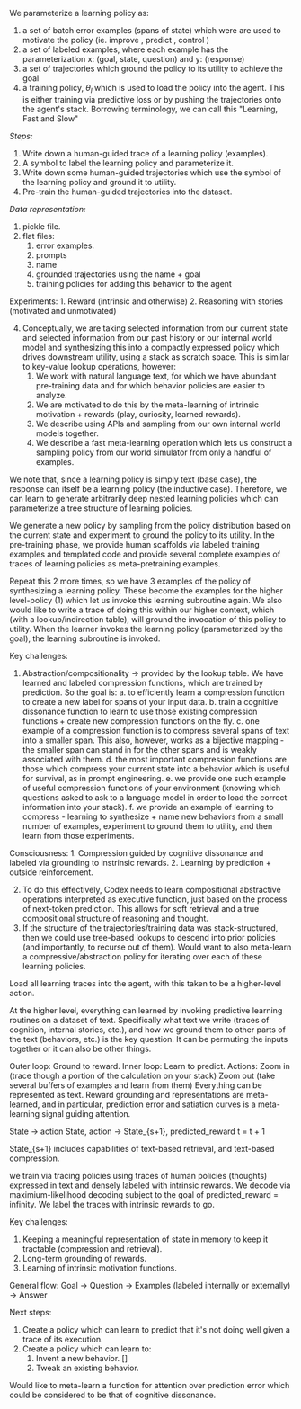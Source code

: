 We parameterize a learning policy as:
1. a set of batch error examples (spans of state) which were are used to motivate the policy (ie. improve <X>, predict 
   <X>, control <X>)
2. a set of labeled examples, where each example has the parameterization x: (goal, state, question) and y: (response)
3. a set of trajectories which ground the policy to its utility to achieve the goal
4. a training policy, $\theta_l$ which is used to load the policy into the agent. This is either training via 
   predictive loss or by pushing the trajectories onto the agent's stack. Borrowing terminology, we can call this 
   "Learning, Fast and Slow"

*Steps:*
1. Write down a human-guided trace of a learning policy (examples).
2. A symbol to label the learning policy and parameterize it.
3. Write down some human-guided trajectories which use the symbol of the learning policy and ground it to utility.
4. Pre-train the human-guided trajectories into the dataset.

*Data representation:*
1. pickle file.
2. flat files: 
   1. error examples.
   2. prompts
   3. name
   4. grounded trajectories using the name + goal
   5. training policies for adding this behavior to the agent

Experiments: 
    1. Reward (intrinsic and otherwise)
    2. Reasoning with stories (motivated and unmotivated)

4. Conceptually, we are taking selected information from our current state and selected information from our past 
   history or our internal world model and synthesizing this into a compactly expressed policy which drives downstream 
   utility, using a stack as scratch space. This is similar to key-value lookup operations, however: 
   1. We work with natural language text, for which we have abundant pre-training data and for which behavior 
      policies are easier to analyze.
   2. We are motivated to do this by the meta-learning of intrinsic motivation + rewards (play, curiosity, learned 
      rewards).
   3. We describe using APIs and sampling from our own internal world models together.
   4. We describe a fast meta-learning operation which lets us construct a sampling policy from our world simulator 
      from only a handful of examples.

We note that, since a learning policy is simply text (base case), the response can itself be a learning policy (the 
inductive case). Therefore, we can learn to generate arbitrarily deep nested learning policies which can 
parameterize a tree structure of learning policies.

We generate a new policy by sampling from the policy distribution based on the current state and 
experiment to ground the policy to its utility. In the pre-training phase, we provide human scaffolds
via labeled training examples and templated code and provide several complete examples of traces of 
learning policies as meta-pretraining examples.

Repeat this 2 more times, so we have 3 examples of the policy of synthesizing a learning policy.
These become the examples for the higher level-policy (1) which let us invoke this learning subroutine again. 
We also would like to write a trace of doing this within our higher context, which (with a lookup/indirection table),
will ground the invocation of this policy to utility. When the learner invokes the learning policy (parameterized by 
the goal), the learning subroutine is invoked.

Key challenges:

1. Abstraction/compositionality -> provided by the lookup table. We have learned and labeled compression functions, 
   which are trained by prediction. So the goal is: 
   a. to efficiently learn a compression function to create a new label for spans of your input data.
   b. train a cognitive dissonance function to learn to use those existing compression functions + create new 
   compression functions on the fly.
   c. one example of a compression function is to compress several spans of text into a smaller span. This also, 
   however, works as a bijective mapping - the smaller span can stand in for the other spans and is weakly 
   associated with them.
   d. the most important compression functions are those which compress your current state into a behavior which is 
   useful for survival, as in prompt engineering.
   e. we provide one such example of useful compression functions of your environment (knowing which questions asked 
   to ask to a language model in order to load the correct information into your stack).
   f. we provide an example of learning to compress - learning to synthesize + name new behaviors from a small 
   number of examples, experiment to ground them to utility, and then learn from those experiments.

Consciousness: 
    1. Compression guided by cognitive dissonance and labeled via grounding to instrinsic rewards.
    2. Learning by prediction + outside reinforcement.

2. To do this effectively, Codex needs to learn compositional abstractive operations interpreted as 
   executive function, just based on the process of next-token prediction. This allows for soft retrieval and a true 
   compositional structure of reasoning and thought.
3. If the structure of the trajectories/training data was stack-structured, then we could use tree-based lookups to
   descend into prior policies (and importantly, to recurse out of them). Would want to also meta-learn a 
   compressive/abstraction policy for iterating over each of these learning policies.

Load all learning traces into the agent, with this taken to be a higher-level action.

At the higher level, everything can learned by invoking predictive learning routines on a dataset of text.
Specifically what text we write (traces of cognition, internal stories, etc.), and how we ground them to other 
parts of the text (behaviors, etc.) is the key question. It can be permuting the inputs together or it
can also be other things.

Outer loop: 
   Ground to reward.
Inner loop: 
   Learn to predict.
Actions: 
   Zoom in (trace though a portion of the calculation on your stack)
   Zoom out (take several buffers of examples and learn from them)
Everything can be represented as text. Reward grounding and representations are meta-learned, and in particular, 
prediction error and satiation curves is a meta-learning signal guiding attention.

State -> action
State, action -> State_{s+1}, predicted_reward
t = t + 1

State_{s+1} includes capabilities of text-based retrieval, and text-based compression.

we train via tracing policies using traces of human policies (thoughts) expressed in text and densely labeled with 
intrinsic rewards. We decode via maximium-likelihood decoding subject to the goal of predicted_reward = infinity.
We label the traces with intrinsic rewards to go.

Key challenges: 
1. Keeping a meaningful representation of state in memory to keep it tractable (compression and retrieval).
2. Long-term grounding of rewards.
3. Learning of intrinsic motivation functions.

General flow:
   Goal -> Question -> Examples (labeled internally or externally) -> Answer

Next steps: 
1. Create a policy which can learn to predict that it's not doing well given a trace of its execution.
2. Create a policy which can learn to: 
   1. Invent a new behavior. []
   2. Tweak an existing behavior.
   
Would like to meta-learn a function for attention over prediction error which could be considered to be that of 
cognitive dissonance.

